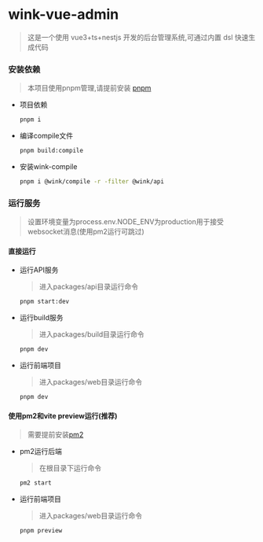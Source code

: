 # wink-vue-admin

> 这是一个使用 vue3+ts+nestjs 开发的后台管理系统,可通过内置 dsl 快速生成代码

### 安装依赖
> 本项目使用pnpm管理,请提前安装 [pnpm](https://pnpm.io/)
- 项目依赖
  ```sh
  pnpm i
  ```
- 编译compile文件
  ```sh
  pnpm build:compile
  ```
- 安装wink-compile  
  ```sh
  pnpm i @wink/compile -r -filter @wink/api
  ```
### 运行服务
> 设置环境变量为process.env.NODE_ENV为production用于接受websocket消息(使用pm2运行可跳过)
#### 直接运行
- 运行API服务
  > 进入packages/api目录运行命令
  ```sh
  pnpm start:dev
  ```
- 运行build服务
  > 进入packages/build目录运行命令
  ```sh
  pnpm dev
  ```
- 运行前端项目
  > 进入packages/web目录运行命令
  ```sh
  pnpm dev
  ```
#### 使用pm2和vite preview运行(推荐)
> 需要提前安装[pm2](https://pm2.keymetrics.io/docs/usage/quick-start/)
- pm2运行后端
  > 在根目录下运行命令
  ```sh
  pm2 start
  ```
- 运行前端项目
  > 进入packages/web目录运行命令
  ```sh
  pnpm preview
  ``` 
